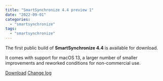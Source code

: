 ```yaml
---
title: "SmartSynchronize 4.4 preview 1"
date: "2022-09-01"
categories: 
  - "smartsynchronize"
tags: 
  - "smartsynchronize"
---
```


The first public build of **SmartSynchronize 4.4** is available for download.

It comes with support for macOS 13, a larger number of smaller improvements and reworked conditions for non-commercial use.

[Download](http://www.syntevo.com/smartsynchronize/preview) [Change log](http://www.syntevo.com/smartsynchronize/changelog-eap.txt)
